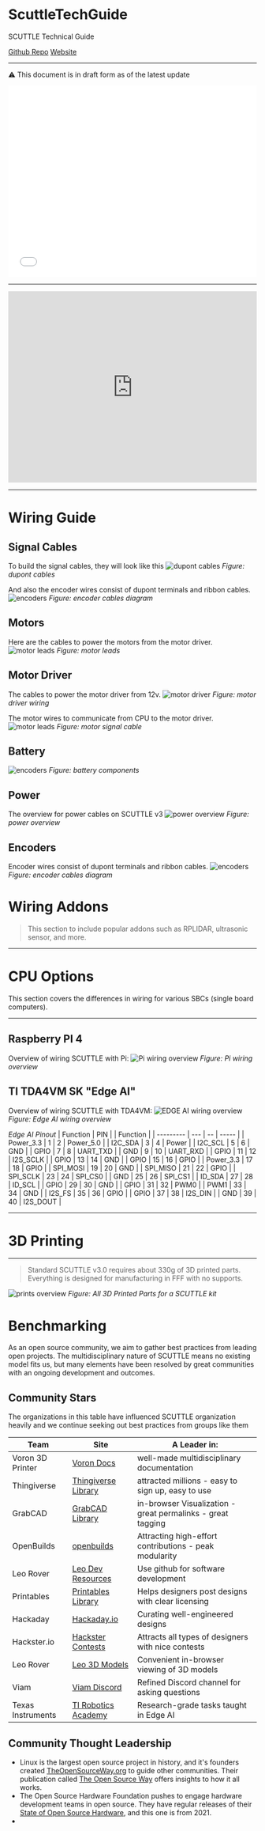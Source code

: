 # ScuttleTechGuide
SCUTTLE Technical Guide

[Github Repo](https://github.com/dmalawey/ScuttleTechGuide ':class=button')
[Website](https://docsify-this.net/?basePath=https://raw.githubusercontent.com/dmalawey/ScuttleTechGuide/main&sidebar=true#/?show-page-options=true ':class=button')

---

:warning: This document is in draft form as of the latest update

<iframe frameborder="0" style="width:100%;height:387px;" src="diagram/myEmbed.html">
</iframe>


---

<iframe frameborder="0" style="width:100%;height:387px;" src="https://viewer.diagrams.net/?highlight=0000ff&nav=1&title=open%20source%20inverted%20pyramid.drawio#R7Zpbb%2BMoFIB%2FTR9rATa%2BPDZpsl2po6mmHW07LxWJicOUmAiT2%2F76BRvHdi6tm6TNjGZTyYUDHGzOdw4HJxdud7L8S5Lp%2BIuIKb9AIF5euNcXCEEPhvqfkawKSYisIJEsLkSgEtyzf6kdWUpnLKaZlRUiJQRXbNoUDkWa0qFqyIiUYtHsNhI8bgimJKFbgvsh4dvSf1isxlYK%2FahquKEsGZdT%2B9grWiak7G0fJRuTWCxqIrd34XalEKooTZZdys3qNRemv6d1fWeSpqrNANyJp%2FMfdx1%2FNE2eX76yp%2Fsv2aXVMid8Zp%2F4hsh4oZXam1arcimkmKUxNcrghdtZjJmi91MyNK0LbXwtG6sJt80JJ1lmy5mS4oV2BRcy1%2BSC%2FKNbRiJVfTJh3NBxQ%2FmcKjYktsHCAH1bLxXEdERmXBkp47ymtuebPy3XMCjCUirtDRDOklSXh3qljLAzp9JMxK9sw0AoJSa6gZMB5XciY4qJnSNuNzooYR7cLqLuQ5d7rQPXNtfeQsWEKrnSXewABCw31lGQFzm4kCwq8NzAysZ15kJQdiUW92Stfz3lN%2B0eJE20Nd85p%2B9vT4k25iNcL1NKFO0YSLI6h7pQe95KlNOZV79nVH4d%2FDTui0BugUJpj2uRFCkbFgoBZ%2BlL0TRWygSAKzML6i8WCycbzpTiVAptS0fIRIslzcRMakBRPw8jpieTLE0uy2ql9oHIhNqHex5woifK20rnIZPnYEqvw97sx%2Brx75ve4GkGLqFbW1%2FrbYc6TMMVbmdDFhOtrSvSTBh9m6zHIQCBu8u5rjAAHtjwGS0f5Z8N12wF7v7A8QrNgQPCCGONbBgCHPkN0CAATghxiF3fXraogxA6kQdQFGIQeD4qA26dQhc7CEYYri%2F7naBBY4Wertboe5XGfG87DsTMzG7VHM2edzb2CAJAB4Ad7Pn9WmA%2FH3uhUyMvAG4zyGEHRG4EkGcvvz56zS35CPjmOuyJHD5Xl3MlPpkYGsyuW9WUtj%2FGHXO51vIoOhJW%2F4SsNln0vcAPg10sutBzdS7WZG4fl295wIexCh2vjipsbsgYOxEEUYD9%2FAIPQhUjJ0QR8qvLKVjdSi93Gh5vZZE01vm1reqVY2r1jXJisqle1dLRufLU9LBpvbFXp4mJkGosEpHqlEyYHCwX%2FqRKrWzeSGZKNNGhS6Yea%2BUnXTaZU1G7NiYBZWVVVlK9Mo%2F1Sm2UqVbD8lo5LvfeDhm%2BJPltb%2BeuTV435eVZA7VNkjfhrhTSNL4yByGzmsYT2HDNs7HFATRrexZ51RsOr49qtWDxdgZVcw%2BZMzFv3t0rye2dYKmq3Aq60MGVU4R%2BM%2F2IgLOZwBZPZNW8J3lt5wfe7%2B4H%2F%2FPcjmfvz%2BAZHsjzmaN28FbY3qa16W0tOGuLlLuN1HsSiNZE7dnS29kZ%2FZ52%2FrXNvLNf9DFm3nekuO9%2Bf3i47R10ojjyMHC%2BlyYtDgsnO7i%2BnvfD5pnUK98R11P7UlbP5X3webl78KrvVx5e9%2Fvjc5OTefQh8eSEfh%2B1zRiOje%2B7MwbXxRsnSfdTE4TwLPCcdQs5BzzgY%2BDxNuFBJ4Jn33aUiZE6yRuuStGx21R9Q%2F5Ttym9MzVBQOgz96l9tNyydLY8CpXaV0IDmjB9uJbZyb4VAmcjBw4IpGgXOQD4vav%2B55HjoWaGg4OW5HgfSs7dSm8q6anQKYPNyciBZyPHJwDkHGzHnACAbvd85HifS46x9PonGcWGVv2yxe39Bw%3D%3D"></iframe>


---


# Wiring Guide

## Signal Cables
To build the signal cables, they will look like this
![dupont cables](image/wg_cables_dupont.png)
_Figure: dupont cables_

And also the encoder wires consist of dupont terminals and ribbon cables.
![encoders](image/wg_cable_encoder.png)
_Figure: encoder cables diagram_

## Motors

Here are the cables to power the motors from the motor driver.
![motor leads](image/wg_motor_leads.png)
_Figure: motor leads_

## Motor Driver

The cables to power the motor driver from 12v.
![motor driver](image/wg_motor_driver.png)
_Figure: motor driver wiring_

The motor wires to communicate from CPU to the motor driver.
![motor leads](image/wg_cable_motor_signal.png)
_Figure: motor signal cable_

## Battery
![encoders](image/wg_battery.png)
_Figure: battery components_

## Power

The overview for power cables on SCUTTLE v3
![power overview](image/wg_overview_power.png)
_Figure: power overview_

## Encoders
Encoder wires consist of dupont terminals and ribbon cables.
![encoders](image/wg_cable_encoder.png)
_Figure: encoder cables diagram_


# Wiring Addons
> This section to include popular addons such as RPLIDAR, ultrasonic sensor, and more.

---

# CPU Options
This section covers the differences in wiring for various SBCs (single board computers).

---

## Raspberry PI 4

Overview of wiring SCUTTLE with Pi:
![Pi wiring overview](image/wg_overview_pi.png)
_Figure: Pi wiring overview_

## TI TDA4VM SK "Edge AI"

Overview of wiring SCUTTLE with TDA4VM:
![EDGE AI wiring overview](image/wg_overview_TDA4VM.png)
_Figure: Edge AI wiring overview_


_Edge AI Pinout_
| Function  | PIN |    |  Function |
| --------- | --- | -- | ----- |
| Power_3.3 | 1   | 2  | Power_5.0 |
| I2C_SDA   | 3   | 4  | Power |
| I2C_SCL   | 5   | 6  | GND |
| GPIO      | 7   | 8  | UART_TXD |
| GND       | 9   | 10 | UART_RXD |
| GPIO      | 11  | 12 | I2S_SCLK |
| GPIO      | 13  | 14 | GND |
| GPIO      | 15  | 16 | GPIO |
| Power_3.3 | 17  | 18 | GPIO |
| SPI_MOSI  | 19  | 20 | GND |
| SPI_MISO  | 21  | 22 | GPIO |
| SPI_SCLK  | 23  | 24 | SPI_CS0 |
| GND       | 25  | 26 | SPI_CS1 |
| ID_SDA    | 27  | 28 | ID_SCL |
| GPIO      | 29  | 30 | GND |
| GPIO      | 31  | 32 | PWM0 |
| PWM1      | 33  | 34 | GND |
| I2S_FS    | 35  | 36 | GPIO |
| GPIO      | 37  | 38 | I2S_DIN |
| GND       | 39  | 40 | I2S_DOUT |

---

# 3D Printing

---

> Standard SCUTTLE v3.0 requires about 330g of 3D printed parts.  Everything is designed for manufacturing in FFF with no supports.

![prints overview](image/print_full_set.png)
_Figure: All 3D Printed Parts for a SCUTTLE kit_

# Benchmarking

As an open source community, we aim to gather best practices from leading open projects.  The multidisciplinary nature of SCUTTLE means no existing model fits us, but many elements have been resolved by great communities with an ongoing development and outcomes.

## Community Stars

The organizations in this table have influenced SCUTTLE organization heavily and we continue seeking out best practices from groups like them

| Team              | Site                                                                                          | A Leader in:                                                |
| ----------------- | --------------------------------------------------------------------------------------------- | ----------------------------------------------------------- |
| Voron 3D Printer  | [Voron Docs](https://docs.vorondesign.com/)                                                   | well-made multidisciplinary documentation                   |
| Thingiverse       | [Thingiverse Library](https://www.thingiverse.com/)                                           | attracted millions - easy to sign up, easy to use           |
| GrabCAD           | [GrabCAD Library](https://grabcad.com/library)                                                | in-browser Visualization - great permalinks - great tagging |
| OpenBuilds        | [openbuilds](https://openbuilds.com/?o=l)                                                     | Attracting high-effort contributions - peak modularity      |
| Leo Rover         | [Leo Dev Resources](https://www.leorover.tech/developers)                                     | Use github for software development                         |
| Printables        | [Printables Library](https://www.printables.com/)                                             | Helps designers post designs with clear licensing           |
| Hackaday          | [Hackaday.io](https://www.hackaday.io/)                                                       | Curating well-engineered designs                            |
| Hackster.io       | [Hackster Contests](https://www.hackster.io/contests)                                         | Attracts all types of designers with nice contests          |
| Leo Rover         | [Leo 3D Models](https://a360.co/378zqRp)                                                      | Convenient in-browser viewing of 3D models                  |
| Viam              | [Viam Discord](https://discord.gg/viam)                                                       | Refined Discord channel for asking questions                |
| Texas Instruments | [TI Robotics Academy](https://dev.ti.com/tirex/global?id=com.ti.Jacinto%20Robotics%20Academy) | Research-grade tasks taught in Edge AI                      |

## Community Thought Leadership

* Linux is the largest open source project in history, and it's founders created [TheOpenSourceWay.org](https://www.theopensourceway.org) to guide other communities.  Their publication called [The Open Source Way](https://www.theopensourceway.org/the_open_source_way-guidebook-2.0.html#_why_do_people_participate_in_open_source_communities) offers insights to how it all works.
* The Open Source Hardware Foundation pushes to engage hardware development teams in open source.  They have regular releases of their [State of Open Source Hardware](https://qr.scuttlerobot.org/g/58a4R641DBp), and this one is from 2021.
* 
